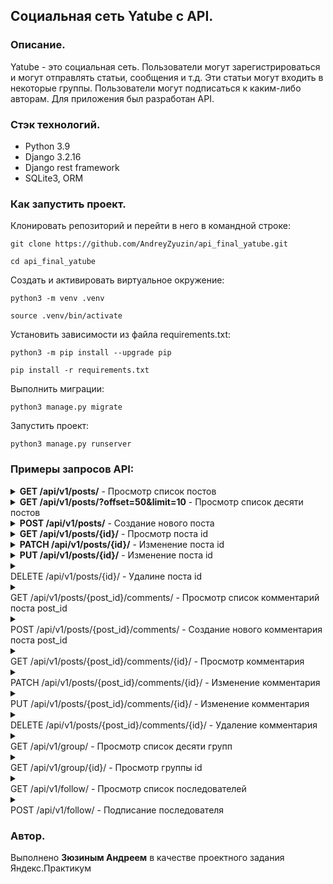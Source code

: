 ## Социальная сеть Yatube с API.
### Описание. 
Yatube - это социальная сеть. 
Пользователи могут зарегистрироваться и могут отправлять статьи, сообщения и т.д. Эти статьи могут входить в некоторые группы. Пользователи могут подписаться к каким-либо авторам.
Для приложения был разработан API.

### Стэк технологий.
- Python 3.9
- Django 3.2.16
- Django rest framework
- SQLite3, ORM
### Как запустить проект.

Клонировать репозиторий и перейти в него в командной строке:

```
git clone https://github.com/AndreyZyuzin/api_final_yatube.git
```

```
cd api_final_yatube
```

Cоздать и активировать виртуальное окружение:

```
python3 -m venv .venv
```

```
source .venv/bin/activate
```

Установить зависимости из файла requirements.txt:

```
python3 -m pip install --upgrade pip
```

```
pip install -r requirements.txt
```

Выполнить миграции:

```
python3 manage.py migrate
```

Запустить проект:

```
python3 manage.py runserver
```

### Примеры запросов API:

<details>
<summary><strong>GET /api/v1/posts/</strong> - Просмотр список постов</summary>
<pre>
{
  [
    {
      "id": 0,
      "author": "string",
      "text": "string",
      "pub_date": "2021-10-14T20:41:29.648Z",
      "image": "string",
      "group": 0
    },
    
    ...
    
  ]
}
</pre>
</details>  

<details>
<summary><strong>GET /api/v1/posts/?offset=50&limit=10</strong> - Просмотр список десяти постов</summary>
<pre>
{
  "count": 123,
  "next": "http://api.example.org/accounts/?offset=60&limit=10",
  "previous": "http://api.example.org/accounts/?offset=40&limit=10",
  "results": [
    {
      "id": 0,
      "author": "string",
      "text": "string",
      "pub_date": "2021-10-14T20:41:29.648Z",
      "image": "string",
      "group": 0
    },
    
    ...
    
  ]
}
</pre>
</details>  

<details>
<summary><strong>POST /api/v1/posts/</strong> - Создание нового поста</summary>
<pre>
{
  "id": 0,
  "author": "string",
  "text": "string",
  "pub_date": "2019-08-24T14:15:22Z",
  "image": "string",
  "group": 0
}
</pre>
</details>  


<details>
<summary><strong>GET /api/v1/posts/{id}/</strong> - Просмотр поста id</summary>
<pre>
{
  "id": 0,
  "author": "string",
  "text": "string",
  "pub_date": "2019-08-24T14:15:22Z",
  "image": "string",
  "group": 0
}
</pre>
</details>  


<details>
<summary><strong>PATCH /api/v1/posts/{id}/</strong> - Изменение поста id</summary>
<pre>
{
  "id": 0,
  "author": "string",
  "text": "string",
  "pub_date": "2019-08-24T14:15:22Z",
  "image": "string",
  "group": 0
}
</pre>
</details>  


<details>
<summary><strong>PUT /api/v1/posts/{id}/</strong> - Изменение поста id</summary>
```
{
  "id": 0,
  "author": "string",
  "text": "string",
  "pub_date": "2019-08-24T14:15:22Z",
  "image": "string",
  "group": 0
}
```
</details>  


<details>
<summary><strong></strong></summary>
<pre>

</pre>
</details>  
DELETE /api/v1/posts/{id}/ - Удалине поста id

<details>
<summary><strong></strong></summary>
<pre>

</pre>
</details>  
GET /api/v1/posts/{post_id}/comments/ - Просмотр список комментарий поста post_id

<details>
<summary><strong></strong></summary>
<pre>

</pre>
</details>  
POST /api/v1/posts/{post_id}/comments/ - Создание нового комментария поста post_id

<details>
<summary><strong></strong></summary>
<pre>

</pre>
</details>  
GET /api/v1/posts/{post_id}/comments/{id}/ - Просмотр комментария

<details>
<summary><strong></strong></summary>
<pre>

</pre>
</details>  
PATCH /api/v1/posts/{post_id}/comments/{id}/ - Изменение комментария

<details>
<summary><strong></strong></summary>
<pre>

</pre>
</details>  
PUT /api/v1/posts/{post_id}/comments/{id}/ - Изменение комментария

<details>
<summary><strong></strong></summary>
<pre>

</pre>
</details>  
DELETE /api/v1/posts/{post_id}/comments/{id}/ - Удаление комментария

<details>
<summary><strong></strong></summary>
<pre>

</pre>
</details>  
GET /api/v1/group/ - Просмотр список десяти групп

<details>
<summary><strong></strong></summary>
<pre>

</pre>
</details>  
GET /api/v1/group/{id}/ - Просмотр группы id

<details>
<summary><strong></strong></summary>
<pre>

</pre>
</details>  
GET /api/v1/follow/ - Просмотр список последователей

<details>
<summary><strong></strong></summary>
<pre>

</pre>
</details>  
POST /api/v1/follow/ - Подписание последователя

### Автор.
Выполнено **Зюзиным Андреем** в качестве проектного задания Яндекс.Практикум
